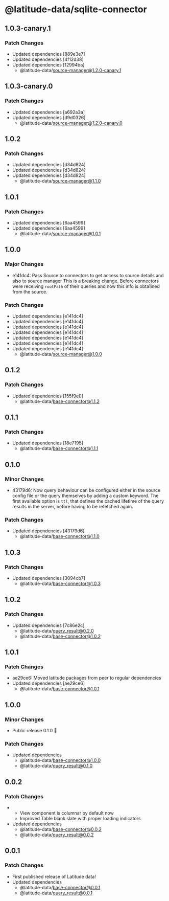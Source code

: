 # @latitude-data/sqlite-connector

## 1.0.3-canary.1

### Patch Changes

- Updated dependencies [889e3e7]
- Updated dependencies [4f12d38]
- Updated dependencies [12994ba]
  - @latitude-data/source-manager@1.2.0-canary.1

## 1.0.3-canary.0

### Patch Changes

- Updated dependencies [a692a3a]
- Updated dependencies [d9d0326]
  - @latitude-data/source-manager@1.2.0-canary.0

## 1.0.2

### Patch Changes

- Updated dependencies [d34d824]
- Updated dependencies [d34d824]
- Updated dependencies [d34d824]
  - @latitude-data/source-manager@1.1.0

## 1.0.1

### Patch Changes

- Updated dependencies [6aa4599]
- Updated dependencies [6aa4599]
  - @latitude-data/source-manager@1.0.1

## 1.0.0

### Major Changes

- e141dc4: Pass Source to connectors to get access to source details and also to source manager
  This is a breaking change. Before connectors were receiving `rootPath` of their
  queries and now this info is obta1ined from the source.

### Patch Changes

- Updated dependencies [e141dc4]
- Updated dependencies [e141dc4]
- Updated dependencies [e141dc4]
- Updated dependencies [e141dc4]
- Updated dependencies [e141dc4]
- Updated dependencies [e141dc4]
- Updated dependencies [e141dc4]
  - @latitude-data/source-manager@1.0.0

## 0.1.2

### Patch Changes

- Updated dependencies [155f9e0]
  - @latitude-data/base-connector@1.1.2

## 0.1.1

### Patch Changes

- Updated dependencies [18e7195]
  - @latitude-data/base-connector@1.1.1

## 0.1.0

### Minor Changes

- 43179d6: Now query behaviour can be configured either in the source config file or the query themselves by adding a custom keyword. The first available option is `ttl`, that defines the cached lifetime of the query results in the server, before having to be refetched again.

### Patch Changes

- Updated dependencies [43179d6]
  - @latitude-data/base-connector@1.1.0

## 1.0.3

### Patch Changes

- Updated dependencies [3094cb7]
  - @latitude-data/base-connector@1.0.3

## 1.0.2

### Patch Changes

- Updated dependencies [7c86e2c]
  - @latitude-data/query_result@0.2.0
  - @latitude-data/base-connector@1.0.2

## 1.0.1

### Patch Changes

- ae29ce6: Moved latitude packages from peer to regular dependencies
- Updated dependencies [ae29ce6]
  - @latitude-data/base-connector@1.0.1

## 1.0.0

### Minor Changes

- Public release 0.1.0 🎉

### Patch Changes

- Updated dependencies
  - @latitude-data/base-connector@1.0.0
  - @latitude-data/query_result@0.1.0

## 0.0.2

### Patch Changes

- - View component is columnar by default now
  - Improved Table blank slate with proper loading indicators
- Updated dependencies
  - @latitude-data/base-connector@0.0.2
  - @latitude-data/query_result@0.0.2

## 0.0.1

### Patch Changes

- First published release of Latitude data!
- Updated dependencies
  - @latitude-data/base-connector@0.0.1
  - @latitude-data/query_result@0.0.1
